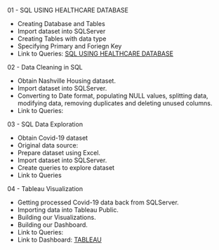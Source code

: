 01 - SQL USING HEALTHCARE DATABASE

* Creating Database and Tables
* Import dataset into SQLServer
* Creating Tables with data type
* Specifying Primary and Foriegn Key
* Link to Queries: [SQL USING HEALTHCARE DATABASE](https://github.com/rsandford12499/DATA-ANALYST_PORTFOLIO-PROJECTS/blob/82519ebbda1d8d8a00b1f289c0f5eaf2ec75dbe6/01%20-%20SQL%20using%20Healthcare%20Data%20(SSMS))

02 - Data Cleaning in SQL

* Obtain Nashville Housing dataset.
* Import dataset into SQLServer.
* Converting to Date format, populating NULL values, splitting data, modifying data, removing duplicates and deleting unused columns.
* Link to Queries: 

03 - SQL Data Exploration

* Obtain Covid-19 dataset
* Original data source:
* Prepare dataset using Excel.
* Import dataset into SQLServer.
* Create queries to explore dataset
* Link to Queries

04 - Tableau Visualization

* Getting processed Covid-19 data back from SQLServer. 
* Importing data into Tableau Public.
* Building our Visualizations.
* Building our Dashboard.
* Link to Queries:
* Link to Dashboard: [TABLEAU](https://public.tableau.com/views/Covid-19Viz_16506724907500/Dashboard1?:language=en-US&:display_count=n&:origin=viz_share_link)
